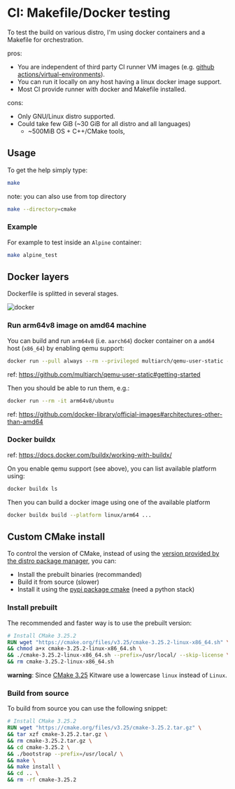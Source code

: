 # CI: Makefile/Docker testing

To test the build on various distro, I'm using docker containers and a Makefile for orchestration.

pros:
* You are independent of third party CI runner VM images (e.g. [github actions/virtual-environments](https://github.com/actions/virtual-environments)).
* You can run it locally on any host having a linux docker image support.
* Most CI provide runner with docker and Makefile installed.

cons:
* Only GNU/Linux distro supported.
* Could take few GiB (~30 GiB for all distro and all languages)
  * ~500MiB OS + C++/CMake tools,

## Usage

To get the help simply type:
```sh
make
```

note: you can also use from top directory
```sh
make --directory=cmake
```

### Example

For example to test inside an `Alpine` container:
```sh
make alpine_test
```

## Docker layers

Dockerfile is splitted in several stages.

![docker](docs/docker.svg)

### Run arm64v8 image on amd64 machine

You can build and run `arm64v8` (i.e. `aarch64`) docker container on a `amd64` host (`x86_64`) by enabling qemu support:
```sh
docker run --pull always --rm --privileged multiarch/qemu-user-static --reset -p yes
```
ref: https://github.com/multiarch/qemu-user-static#getting-started

Then you should be able to run them, e.g.:
```sh
docker run --rm -it arm64v8/ubuntu
```
ref: https://github.com/docker-library/official-images#architectures-other-than-amd64

### Docker buildx

ref: https://docs.docker.com/buildx/working-with-buildx/

On you enable qemu support (see above), you can list available platform using:
```sh
docker buildx ls
```
Then you can build a docker image using one of the available platform
```sh
docker buildx build --platform linux/arm64 ...
```

## Custom CMake install

To control the version of CMake, instead of using the
[version provided by the distro package manager](https://repology.org/project/cmake/badges), you can:
* Install the prebuilt binaries (recommanded) 
* Build it from source (slower)
* Install it using the [pypi package cmake](https://pypi.org/project/cmake/) (need a python stack)

### Install prebuilt

The recommended and faster way is to use the prebuilt version:
```Dockerfile
# Install CMake 3.25.2
RUN wget "https://cmake.org/files/v3.25/cmake-3.25.2-linux-x86_64.sh" \
&& chmod a+x cmake-3.25.2-linux-x86_64.sh \
&& ./cmake-3.25.2-linux-x86_64.sh --prefix=/usr/local/ --skip-license \
&& rm cmake-3.25.2-linux-x86_64.sh
```

**warning**: Since [CMake 3.25](https://cmake.org/files/v3.25/) Kitware use a lowercase `linux` instead of `Linux`.

### Build from source

To build from source you can use the following snippet:
```Dockerfile
# Install CMake 3.25.2
RUN wget "https://cmake.org/files/v3.25/cmake-3.25.2.tar.gz" \
&& tar xzf cmake-3.25.2.tar.gz \
&& rm cmake-3.25.2.tar.gz \
&& cd cmake-3.25.2 \
&& ./bootstrap --prefix=/usr/local/ \
&& make \
&& make install \
&& cd .. \
&& rm -rf cmake-3.25.2
```

